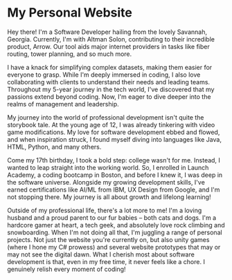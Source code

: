 # My Personal Website

Hey there! I'm a Software Developer hailing from the lovely Savannah, Georgia. Currently, I'm with Altman Solon, contributing to their incredible product, Arrow. Our tool aids major internet providers in tasks like fiber routing, tower planning, and so much more.

I have a knack for simplifying complex datasets, making them easier for everyone to grasp. While I'm deeply immersed in coding, I also love collaborating with clients to understand their needs and leading teams. Throughout my 5-year journey in the tech world, I've discovered that my passions extend beyond coding. Now, I'm eager to dive deeper into the realms of management and leadership.

 My journey into the world of professional development isn't quite the storybook tale. At the young age of 12, I was already tinkering with video game modifications. My love for software development ebbed and flowed, and when inspiration struck, I found myself diving into languages like Java, HTML, Python, and many others.

Come my 17th birthday, I took a bold step: college wasn't for me. Instead, I wanted to leap straight into the working world. So, I enrolled in Launch Academy, a coding bootcamp in Boston, and before I knew it, I was deep in the software universe. Alongside my growing development skills, I've earned certifications like AI/ML from IBM, UX Design from Google, and I'm not stopping there. My journey is all about growth and lifelong learning! 

Outside of my professional life, there's a lot more to me! I'm a loving husband and a proud parent to our fur babies – both cats and dogs. I'm a hardcore gamer at heart, a tech geek, and absolutely love rock climbing and snowboarding.
When I'm not doing all that, I'm juggling a range of personal projects. Not just the website you're currently on, but also unity games (where I hone my C# prowess) and several website prototypes that may or may not see the digital dawn. What I cherish most about software development is that, even in my free time, it never feels like a chore. I genuinely relish every moment of coding!

